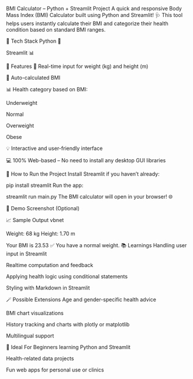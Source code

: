 BMI Calculator – Python + Streamlit Project
A quick and responsive Body Mass Index (BMI) Calculator built using Python and Streamlit! 🩺 This tool helps users instantly calculate their BMI and categorize their health condition based on standard BMI ranges.

🔧 Tech Stack
Python 🐍

Streamlit 📊

🧠 Features
🎯 Real-time input for weight (kg) and height (m)

🧮 Auto-calculated BMI

📊 Health category based on BMI:

Underweight

Normal

Overweight

Obese

💡 Interactive and user-friendly interface

💻 100% Web-based – No need to install any desktop GUI libraries

🚀 How to Run the Project
Install Streamlit if you haven’t already:


pip install streamlit
Run the app:


streamlit run main.py
The BMI calculator will open in your browser! 🌐

📸 Demo Screenshot
(Optional)

📈 Sample Output
vbnet

Weight: 68 kg
Height: 1.70 m

Your BMI is 23.53
✅ You have a normal weight.
📚 Learnings
Handling user input in Streamlit

Realtime computation and feedback

Applying health logic using conditional statements

Styling with Markdown in Streamlit

🪄 Possible Extensions
Age and gender-specific health advice

BMI chart visualizations

History tracking and charts with plotly or matplotlib

Multilingual support

💖 Ideal For
Beginners learning Python and Streamlit

Health-related data projects

Fun web apps for personal use or clinics

